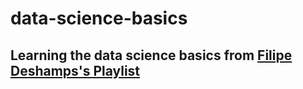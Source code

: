 # data-science-basics
## Learning the data science basics from [Filipe Deshamps's Playlist](https://youtube.com/playlist?list=PLMdYygf53DP7YZiFUtGTWJJlvynRyrna-)
